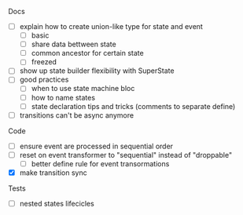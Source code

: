 Docs
* [ ] explain how to create union-like type for state and event
  * [ ] basic
  * [ ] share data bettween state
  * [ ] common ancestor for certain state
  * [ ] freezed
* [ ] show up state builder flexibility with SuperState
* [ ] good practices
  - [ ] when to use state machine bloc
  - [ ] how to name states
  - [ ] state declaration tips and tricks (comments to separate define)
* [ ] transitions can't be async anymore

Code
* [ ] ensure event are processed in sequential order
* [ ] reset on event transformer to "sequential" instead of "droppable"
  - [ ] better define rule for event transormations
* [X] make transition sync

Tests
* [ ] nested states lifecicles


